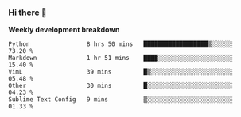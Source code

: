 ### Hi there 👋


**Weekly development breakdown**

<!--START_SECTION:waka-->
```text
Python                8 hrs 50 mins   ██████████████████▒░░░░░░   73.20 % 
Markdown              1 hr 51 mins    ████░░░░░░░░░░░░░░░░░░░░░   15.40 % 
VimL                  39 mins         █▒░░░░░░░░░░░░░░░░░░░░░░░   05.48 % 
Other                 30 mins         █░░░░░░░░░░░░░░░░░░░░░░░░   04.23 % 
Sublime Text Config   9 mins          ▒░░░░░░░░░░░░░░░░░░░░░░░░   01.33 % 
```
<!--END_SECTION:waka-->
